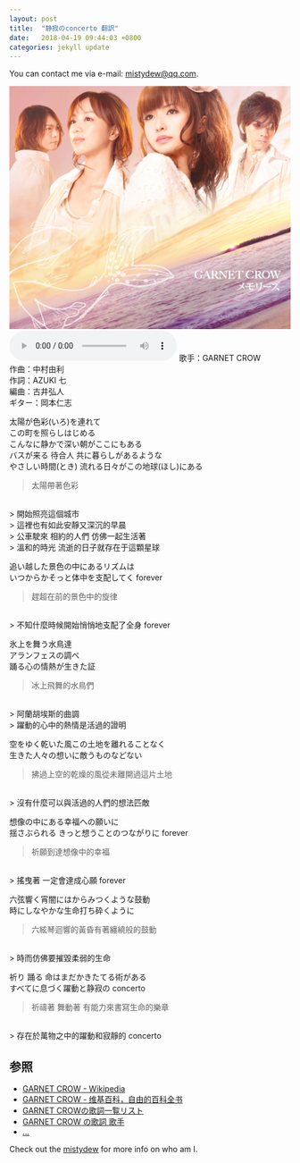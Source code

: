 ```yaml
---
layout: post
title:  "静寂のconcerto 翻訳"
date:   2018-04-19 09:44:03 +0800
categories: jekyll update
---
```

You can contact me via e-mail: [mistydew@qq.com](https://en.mail.qq.com).

![images](/images/20180419/Album_09th_メモリーズ.jpg)
<audio controls>
  <source src="/audio/静寂のconcerto.mp3" type="audio/mpeg">
您的浏览器不支持 audio 元素。
</audio>
歌手：GARNET CROW<br>
作曲：中村由利<br>
作詞：AZUKI 七<br>
編曲：古井弘人<br>
ギター：岡本仁志<br>

太陽が色彩(いろ)を連れて
<br>
この町を照らしはじめる
<br>
こんなに静かで深い朝がここにもある
<br>
バスが来る 待合人 共に暮らしがあるような
<br>
やさしい時間(とき) 流れる日々がこの地球(ほし)にある 

> 太陽帶著色彩
<br>
> 開始照亮這個城市
<br>
> 這裡也有如此安靜又深沉的早晨
<br>
> 公車駛來 相約的人們 仿佛一起生活著
<br>
> 溫和的時光 流逝的日子就存在于這顆星球

追い越した景色の中にあるリズムは
<br>
いつからかそっと体中を支配してく forever

> 趕超在前的景色中的旋律
<br>
> 不知什麼時候開始悄悄地支配了全身 forever

氷上を舞う水鳥達
<br>
アランフェスの調べ
<br>
踊る心の情熱が生きた証

> 冰上飛舞的水鳥們
<br>
> 阿蘭胡埃斯的曲調
<br>
> 躍動的心中的熱情是活過的證明

空をゆく乾いた風この土地を離れることなく
<br>
生きた人々の想いに敵うものなどない

> 拂過上空的乾燥的風從未離開過這片土地
<br>
> 沒有什麼可以與活過的人們的想法匹敵

想像の中にある幸福への願いに
<br>
揺さぶられる きっと想うことのつながりに forever

> 祈願到達想像中的幸福
<br>
> 搖曳著 一定會達成心願 forever

六弦響く宵闇にはからみつくような鼓動
<br>
時にしなやかな生命打ち砕くように

> 六絃琴迴響的黃昏有著纏繞般的鼓動
<br>
> 時而仿佛要摧毀柔弱的生命

祈り 踊る 命はまだかきたてる術がある
<br>
すべてに息づく躍動と静寂の concerto

> 祈禱著 舞動著 有能力來書寫生命的樂章
<br>
> 存在於萬物之中的躍動和寂靜的 concerto

## 参照
* [GARNET CROW - Wikipedia](https://ja.wikipedia.org/wiki/GARNET_CROW)
* [GARNET CROW - 维基百科，自由的百科全书](https://zh.wikipedia.org/wiki/GARNET_CROW)
* [GARNET CROWの歌詞一覧リスト](https://www.uta-net.com/artist/344)
* [GARNET CROW の歌詞 歌手](http://www.kasi-time.com/subcat-uta-167-1.html)
* [...](https://github.com/mistydew/gc)

Check out the [mistydew][md] for more info on who am I.

[md]: http://github.com/mistydew
